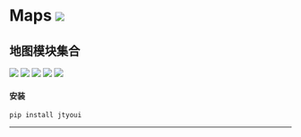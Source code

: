 # **Maps** [![](https://gitee.com/tyoui/logo/raw/master/logo/photolog.png)][1]

## 地图模块集合
[![](https://img.shields.io/badge/个人网站-jtyoui-yellow.com.svg)][1]
[![](https://img.shields.io/badge/Python-3.6-green.svg)]()
[![](https://img.shields.io/badge/BlogWeb-Tyoui-bule.svg)][1]
[![](https://img.shields.io/badge/Email-jtyoui@qq.com-red.svg)]()
[![](https://img.shields.io/badge/地图-Maps-black.svg)]()


#### 安装
    pip install jtyoui

***
[1]: https://blog.jtyoui.com